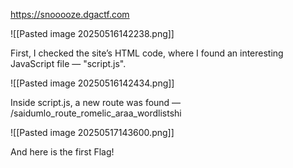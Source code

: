 https://snooooze.dgactf.com

![[Pasted image 20250516142238.png]]

First, I checked the site’s HTML code, where I found an interesting JavaScript file — "script.js".

![[Pasted image 20250516142434.png]]

Inside script.js, a new route was found — /saidumlo_route_romelic_araa_wordlistshi

![[Pasted image 20250517143600.png]]

And here is the first Flag!